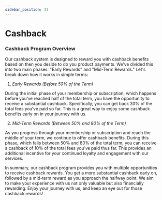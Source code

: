 ```yaml
---
sidebar_position: 31
---
```

# Cashback

### Cashback Program Overview

Our cashback system is designed to reward you with cashback benefits based on then you deside to do you product payments. We've divided this into two main phases: "Early Rewards" and "Mid-Term Rewards." Let's break down how it works in simple terms:

1. *Early Rewards (Before 50% of the Term)*

During the initial phase of your membership or subscription, which happens before you've reached half of the total term, you have the opportunity to receive a substantial cashback. Specifically, you can get back 30% of the total fees you've paid so far. This is a great way to enjoy some cashback benefits early on in your journey with us.

2. *Mid-Term Rewards (Between 50% and 80% of the Term)*

As you progress through your membership or subscription and reach the middle of your term, we continue to offer cashback benefits. During this phase, which falls between 50% and 80% of the total term, you can receive a cashback of 10% of the total fees you've paid thus far. This provides an additional incentive for your continued loyalty and engagement with our services.

In summary, our cashback program provides you with multiple opportunities to receive cashback rewards. You get a more substantial cashback early on, followed by a mid-term reward as you approach the halfway point. We aim to make your experience with us not only valuable but also financially rewarding. Enjoy your journey with us, and keep an eye out for those cashback rewards!
